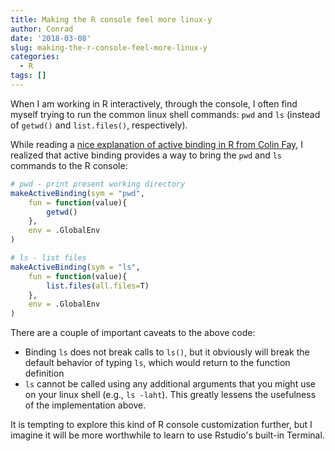 ```yaml
---
title: Making the R console feel more linux-y
author: Conrad
date: '2018-03-08'
slug: making-the-r-console-feel-more-linux-y
categories:
  - R
tags: []
---
```


When I am working in R interactively, through the console, I often find myself trying to run the common linux shell commands: `pwd` and `ls` (instead of `getwd()` and `list.files()`, respectively).  

While reading a [nice explanation of active binding in R from Colin Fay](http://colinfay.me/ractivebinfing/), I realized that active binding provides a way to bring the `pwd` and `ls` commands to the R console:


```r
# pwd - print present working directory
makeActiveBinding(sym = "pwd", 
	fun = function(value){
		getwd()
	}, 
	env = .GlobalEnv
)

# ls - list files
makeActiveBinding(sym = "ls", 
	fun = function(value){
		list.files(all.files=T)
	}, 
	env = .GlobalEnv
)
```

There are a couple of important caveats to the above code:

- Binding `ls` does not break calls to `ls()`, but it obviously will break the default behavior of typing `ls`, which would return to the function definition
- `ls` cannot be called using any additional arguments that you might use on your linux shell (e.g., `ls -laht`).  This greatly lessens the usefulness of the implementation above.  

It is tempting to explore this kind of R console customization further, but I imagine it will be more worthwhile to learn to use Rstudio's built-in Terminal.





